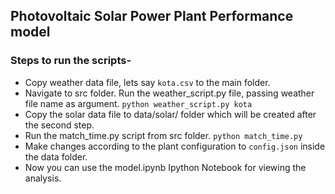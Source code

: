 ## Photovoltaic Solar Power Plant Performance model

### Steps to run the scripts-
- Copy weather data file, lets say `kota.csv` to the main folder.
- Navigate to src folder. Run the weather_script.py file, passing weather file name as argument.
      `python weather_script.py kota`
- Copy the solar data file to data/solar/ folder which will be created after the second step.
- Run the match_time.py script from src folder.
      `python match_time.py`
- Make changes according to the plant configuration to `config.json` inside the data folder.
- Now you can use the model.ipynb Ipython Notebook for viewing the analysis.
